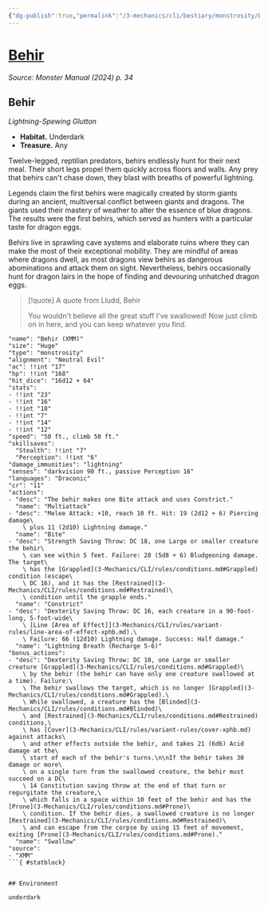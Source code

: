 ```yaml
---
{"dg-publish":true,"permalink":"/3-mechanics/cli/bestiary/monstrosity/behir-xmm/","tags":["ttrpg-cli/compendium/src/5e/xmm","ttrpg-cli/monster/cr/11","ttrpg-cli/monster/environment/underdark","ttrpg-cli/monster/size/huge","ttrpg-cli/monster/type/monstrosity"],"created":"2025-02-22T12:02:28.429-05:00","updated":"2025-02-26T17:46:10.460-05:00"}
---
```


# [Behir](3-Mechanics/CLI/bestiary/monstrosity/behir-xmm.md)
*Source: Monster Manual (2024) p. 34*  

## Behir

*Lightning-Spewing Glutton*

- **Habitat.** Underdark  
- **Treasure.** Any  

Twelve-legged, reptilian predators, behirs endlessly hunt for their next meal. Their short legs propel them quickly across floors and walls. Any prey that behirs can't chase down, they blast with breaths of powerful lightning.

Legends claim the first behirs were magically created by storm giants during an ancient, multiversal conflict between giants and dragons. The giants used their mastery of weather to alter the essence of blue dragons. The results were the first behirs, which served as hunters with a particular taste for dragon eggs.

Behirs live in sprawling cave systems and elaborate ruins where they can make the most of their exceptional mobility. They are mindful of areas where dragons dwell, as most dragons view behirs as dangerous abominations and attack them on sight. Nevertheless, behirs occasionally hunt for dragon lairs in the hope of finding and devouring unhatched dragon eggs.

> [!quote] A quote from Lludd, Behir  
> 
> You wouldn't believe all the great stuff I've swallowed! Now just climb on in here, and you can keep whatever you find.


```statblock
"name": "Behir (XMM)"
"size": "Huge"
"type": "monstrosity"
"alignment": "Neutral Evil"
"ac": !!int "17"
"hp": !!int "168"
"hit_dice": "16d12 + 64"
"stats":
- !!int "23"
- !!int "16"
- !!int "18"
- !!int "7"
- !!int "14"
- !!int "12"
"speed": "50 ft., climb 50 ft."
"skillsaves":
  "Stealth": !!int "7"
  "Perception": !!int "6"
"damage_immunities": "lightning"
"senses": "darkvision 90 ft., passive Perception 16"
"languages": "Draconic"
"cr": "11"
"actions":
- "desc": "The behir makes one Bite attack and uses Constrict."
  "name": "Multiattack"
- "desc": "Melee Attack: +10, reach 10 ft. Hit: 19 (2d12 + 6) Piercing damage\
    \ plus 11 (2d10) Lightning damage."
  "name": "Bite"
- "desc": "Strength Saving Throw: DC 18, one Large or smaller creature the behir\
    \ can see within 5 feet. Failure: 28 (5d8 + 6) Bludgeoning damage. The target\
    \ has the [Grappled](3-Mechanics/CLI/rules/conditions.md#Grappled) condition (escape\
    \ DC 16), and it has the [Restrained](3-Mechanics/CLI/rules/conditions.md#Restrained)\
    \ condition until the grapple ends."
  "name": "Constrict"
- "desc": "Dexterity Saving Throw: DC 16, each creature in a 90-foot-long, 5-foot-wide\
    \ [Line [Area of Effect]](3-Mechanics/CLI/rules/variant-rules/line-area-of-effect-xphb.md).\
    \ Failure: 66 (12d10) Lightning damage. Success: Half damage."
  "name": "Lightning Breath (Recharge 5-6)"
"bonus_actions":
- "desc": "Dexterity Saving Throw: DC 18, one Large or smaller creature [Grappled](3-Mechanics/CLI/rules/conditions.md#Grappled)\
    \ by the behir (the behir can have only one creature swallowed at a time). Failure:\
    \ The behir swallows the target, which is no longer [Grappled](3-Mechanics/CLI/rules/conditions.md#Grappled).\
    \ While swallowed, a creature has the [Blinded](3-Mechanics/CLI/rules/conditions.md#Blinded)\
    \ and [Restrained](3-Mechanics/CLI/rules/conditions.md#Restrained) conditions,\
    \ has [Cover](3-Mechanics/CLI/rules/variant-rules/cover-xphb.md) against attacks\
    \ and other effects outside the behir, and takes 21 (6d6) Acid damage at the\
    \ start of each of the behir's turns.\n\nIf the behir takes 30 damage or more\
    \ on a single turn from the swallowed creature, the behir must succeed on a DC\
    \ 14 Constitution saving throw at the end of that turn or regurgitate the creature,\
    \ which falls in a space within 10 feet of the behir and has the [Prone](3-Mechanics/CLI/rules/conditions.md#Prone)\
    \ condition. If the behir dies, a swallowed creature is no longer [Restrained](3-Mechanics/CLI/rules/conditions.md#Restrained)\
    \ and can escape from the corpse by using 15 feet of movement, exiting [Prone](3-Mechanics/CLI/rules/conditions.md#Prone)."
  "name": "Swallow"
"source":
- "XMM"
```{ #statblock}


## Environment

underdark